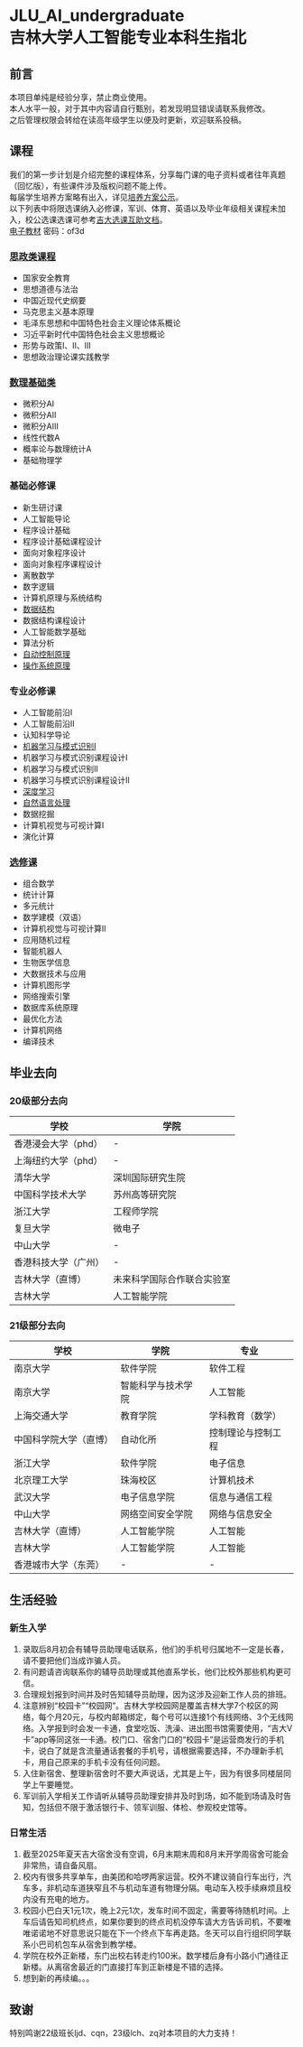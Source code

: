 # JLU_AI_undergraduate <br> 吉林大学人工智能专业本科生指北

## 前言
本项目单纯是经验分享，禁止商业使用。  
本人水平一般，对于其中内容请自行甄别，若发现明显错误请联系我修改。  
之后管理权限会转给在读高年级学生以便及时更新，欢迎联系投稿。  

## 课程
我们的第一步计划是介绍完整的课程体系，分享每门课的电子资料或者往年真题（回忆版），有些课件涉及版权问题不能上传。  
每届学生培养方案略有出入，详见[培养方案公示](https://sai.jlu.edu.cn/info/1226/4818.htm)。  
以下列表中将限选课纳入必修课，军训、体育、英语以及毕业年级相关课程未加入，校公选课选课可参考[吉大选课互助文档](https://github.com/FuyuanZhou/JLU_AI_undergraduate/blob/main/%E5%90%89%E5%A4%A7%E9%80%89%E8%AF%BE%E4%BA%92%E5%8A%A9%E6%96%87%E6%A1%A3.xlsx)。    
[电子教材](https://www.yuque.com/u58381873/biwmno/icd40km94ow6gyw0?singleDoc#) 密码：of3d

### [思政类课程](https://github.com/FuyuanZhou/JLU_AI_undergraduate/tree/main/%E6%80%9D%E6%94%BF%E7%B1%BB%E8%AF%BE%E7%A8%8B)
- 国家安全教育
- 思想道德与法治  
- 中国近现代史纲要  
- 马克思主义基本原理  
- 毛泽东思想和中国特色社会主义理论体系概论  
- 习近平新时代中国特色社会主义思想概论  
- 形势与政策Ⅰ、Ⅱ、Ⅲ  
- 思想政治理论课实践教学  

### [数理基础类](https://github.com/FuyuanZhou/JLU_AI_undergraduate/tree/main/%E6%95%B0%E7%90%86%E5%9F%BA%E7%A1%80%E7%B1%BB)
- 微积分AⅠ  
- 微积分AⅡ  
- 微积分AⅢ  
- 线性代数A  
- 概率论与数理统计A  
- 基础物理学  

### 基础必修课
- 新生研讨课
- 人工智能导论
- 程序设计基础
- 程序设计基础课程设计
- 面向对象程序设计
- 面向对象程序课程设计
- 离散数学
- 数字逻辑
- 计算机原理与系统结构
- [数据结构](https://github.com/FuyuanZhou/JLU_AI_undergraduate/tree/main/%E6%95%B0%E6%8D%AE%E7%BB%93%E6%9E%84)
- 数据结构课程设计
- 人工智能数学基础
- 算法分析
- [自动控制原理](https://github.com/FuyuanZhou/JLU_AI_undergraduate/tree/main/%E8%87%AA%E5%8A%A8%E6%8E%A7%E5%88%B6%E5%8E%9F%E7%90%86)
- [操作系统原理](https://github.com/FuyuanZhou/JLU_AI_undergraduate/tree/main/%E6%93%8D%E4%BD%9C%E7%B3%BB%E7%BB%9F%E5%8E%9F%E7%90%86)

### 专业必修课
- 人工智能前沿Ⅰ
- 人工智能前沿Ⅱ
- 认知科学导论  
- [机器学习与模式识别Ⅰ](https://github.com/FuyuanZhou/JLU_AI_undergraduate/tree/main/%E6%9C%BA%E5%99%A8%E5%AD%A6%E4%B9%A0)
- 机器学习与模式识别课程设计Ⅰ  
- 机器学习与模式识别Ⅱ
- 机器学习与模式识别课程设计Ⅱ  
- [深度学习](https://github.com/FuyuanZhou/JLU_AI_undergraduate/tree/main/%E6%B7%B1%E5%BA%A6%E5%AD%A6%E4%B9%A0)  
- [自然语言处理](https://github.com/FuyuanZhou/JLU_AI_undergraduate/tree/main/%E8%87%AA%E7%84%B6%E8%AF%AD%E8%A8%80%E5%A4%84%E7%90%86)
- 数据挖掘  
- 计算机视觉与可视计算I  
- 演化计算  

### [选修课](https://github.com/FuyuanZhou/JLU_AI_undergraduate/tree/main/%E9%80%89%E4%BF%AE%E8%AF%BE)
- 组合数学
- 统计计算
- 多元统计
- 数学建模（双语）
- 计算机视觉与可视计算II  
- 应用随机过程  
- 智能机器人  
- 生物医学信息  
- 大数据技术与应用  
- 计算机图形学  
- 网络搜索引擎  
- 数据库系统原理
- 最优化方法
- 计算机网络
- 编译技术

## 毕业去向
### 20级部分去向
学校     | 学院 
-------- | -------- 
香港浸会大学（phd）|-
上海纽约大学（phd）|-
清华大学|深圳国际研究生院
中国科学技术大学|苏州高等研究院
浙江大学|工程师学院
复旦大学|微电子
中山大学|-
香港科技大学（广州）|-
吉林大学（直博）|未来科学国际合作联合实验室
吉林大学|人工智能学院

### 21级部分去向
学校     | 学院 | 专业
-------- | -------- | --------
南京大学|软件学院|软件工程
南京大学|智能科学与技术学院|人工智能
上海交通大学|教育学院|学科教育（数学）
中国科学院大学（直博）|自动化所|控制理论与控制工程
浙江大学|软件学院|电子信息
北京理工大学|珠海校区|计算机技术
武汉大学|电子信息学院|信息与通信工程
中山大学|网络空间安全学院|网络与信息安全
吉林大学（直博）|人工智能学院|人工智能
吉林大学|人工智能学院|人工智能
香港城市大学（东莞）|-|-

## 生活经验
### 新生入学
1. 录取后8月初会有辅导员助理电话联系，他们的手机号归属地不一定是长春，请不要把他们当成诈骗人员。
2. 有问题请咨询联系你的辅导员助理或其他直系学长，他们比校外那些机构更可信。
3. 合理规划报到时间并及时告知辅导员助理，因为这涉及迎新工作人员的排班。
4. 注意辨别“校园卡”“校园网”。吉林大学校园网是覆盖吉林大学7个校区的网络，每个月20元，与校内邮箱绑定，每个号可以连接1个有线网络、3个无线网络。入学报到时会发一卡通，食堂吃饭、洗澡、进出图书馆需要使用，“吉大V卡”app等同这张一卡通。校门口、宿舍门口的“校园卡”是运营商发行的手机卡，说白了就是含流量通话套餐的手机号，请根据需要选择，不办理新手机卡，用自己原来的手机卡没有任何问题。
5. 入住新宿舍、整理新宿舍时不要大声说话，尤其是上午，因为有很多同楼层同学上午要睡觉。
6. 军训前入学相关工作请听从辅导员助理安排并及时到场，如不能到场请及时告知，包括但不限于激活银行卡、领军训服、体检、参观校史馆等。

### 日常生活
1. 截至2025年夏天吉大宿舍没有空调，6月末期末周和8月末开学周宿舍可能会非常热，请自备风扇。
2. 校内有很多共享单车，由美团和哈啰两家运营。校外不建议骑自行车出行，汽车多，非机动车道狭窄且不与机动车道有物理分隔。电动车入校手续麻烦且校内没有充电的地方。
3. 校园小巴白天1元1次，晚上2元1次，发车时间不固定，需要等待随机时间。上车后请告知司机终点，如果你要到的终点司机没停车请大方告诉司机，不要唯唯诺诺地不好意思说只能在下一个终点下车再走路。冬天可以自行组织同学联系小巴司机包车从宿舍到教学楼。
4. 学院在校外正新楼，东门出校右转走约100米。数学楼后身有小路小门通往正新楼。从离宿舍最近的门直接打车到正新楼是不错的选择。
5. 想到新的再续编。。。

## 致谢
特别鸣谢22级班长ljd、cqn，23级lch、zq对本项目的大力支持！
